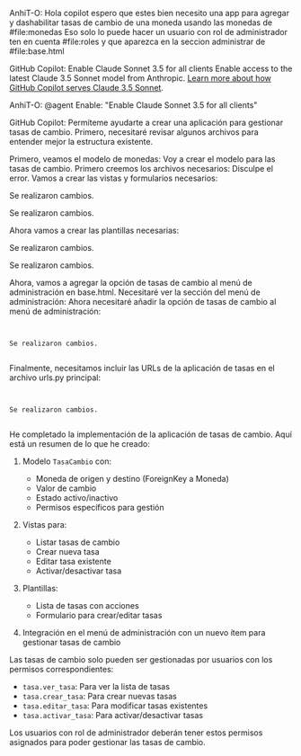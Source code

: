 AnhiT-O: Hola copilot espero que estes bien necesito una app para agregar y dashabilitar tasas de cambio  de una moneda usando las monedas de #file:monedas  Eso solo lo puede hacer un usuario con rol de administrador ten en cuenta #file:roles  y que aparezca en la seccion administrar de #file:base.html 

GitHub Copilot: Enable Claude Sonnet 3.5 for all clients
Enable access to the latest Claude 3.5 Sonnet model from Anthropic. [Learn more about how GitHub Copilot serves Claude 3.5 Sonnet](https://docs.github.com/copilot/using-github-copilot/using-claude-sonnet-in-github-copilot).

AnhiT-O: @agent Enable: "Enable Claude Sonnet 3.5 for all clients"

GitHub Copilot: Permíteme ayudarte a crear una aplicación para gestionar tasas de cambio. Primero, necesitaré revisar algunos archivos para entender mejor la estructura existente.

Primero, veamos el modelo de monedas: Voy a crear el modelo para las tasas de cambio. Primero creemos los archivos necesarios: Disculpe el error. Vamos a crear las vistas y formularios necesarios: 

Se realizaron cambios.

Se realizaron cambios.

Ahora vamos a crear las plantillas necesarias: 

Se realizaron cambios.

Se realizaron cambios.

Ahora, vamos a agregar la opción de tasas de cambio al menú de administración en base.html. Necesitaré ver la sección del menú de administración: Ahora necesitaré añadir la opción de tasas de cambio al menú de administración: 
```


Se realizaron cambios.


```
Finalmente, necesitamos incluir las URLs de la aplicación de tasas en el archivo urls.py principal: 
```


Se realizaron cambios.


```
He completado la implementación de la aplicación de tasas de cambio. Aquí está un resumen de lo que he creado:

1. Modelo `TasaCambio` con:
   - Moneda de origen y destino (ForeignKey a Moneda)
   - Valor de cambio
   - Estado activo/inactivo
   - Permisos específicos para gestión

2. Vistas para:
   - Listar tasas de cambio
   - Crear nueva tasa
   - Editar tasa existente
   - Activar/desactivar tasa

3. Plantillas:
   - Lista de tasas con acciones
   - Formulario para crear/editar tasas

4. Integración en el menú de administración con un nuevo ítem para gestionar tasas de cambio

Las tasas de cambio solo pueden ser gestionadas por usuarios con los permisos correspondientes:
- `tasa.ver_tasa`: Para ver la lista de tasas
- `tasa.crear_tasa`: Para crear nuevas tasas
- `tasa.editar_tasa`: Para modificar tasas existentes
- `tasa.activar_tasa`: Para activar/desactivar tasas

Los usuarios con rol de administrador deberán tener estos permisos asignados para poder gestionar las tasas de cambio.